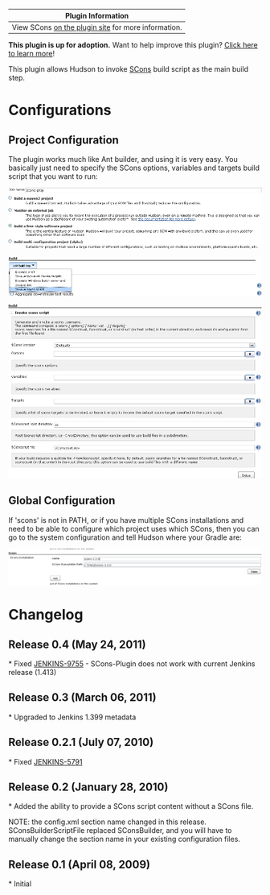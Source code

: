 | Plugin Information                                                                      |
|-----------------------------------------------------------------------------------------|
| View SCons [on the plugin site](https://plugins.jenkins.io/scons) for more information. |

**This plugin is up for adoption.** Want to help improve this plugin?
[Click here to learn
more](http://localhost:8085/display/JENKINS/Adopt+a+Plugin "Adopt a Plugin")!

  
This plugin allows Hudson to invoke [SCons](http://www.scons.org/) build
script as the main build step.  
  
  

# Configurations

## Project Configuration

The plugin works much like Ant builder, and using it is very easy. You
basically just need to specify the SCons options, variables and targets
build script that you want to run:  
  
  
![](docs/images/scons_create_project.png)  
  
![](docs/images/scons_build_step.png)  
  
![](docs/images/scons_build_proj_lcov.png)  

## Global Configuration

If 'scons' is not in PATH, or if you have multiple SCons installations
and need to be able to configure which project uses which SCons, then
you can go to the system configuration and tell Hudson where your Gradle
are:  
  
![](docs/images/scons_global_conf.png)  
  

# Changelog

## Release 0.4 (May 24, 2011)

\* Fixed
[JENKINS-9755](https://issues.jenkins-ci.org/browse/JENKINS-9755) -
SCons-Plugin does not work with current Jenkins release (1.413)

## Release 0.3 (March 06, 2011)

\* Upgraded to Jenkins 1.399 metadata

## Release 0.2.1 (July 07, 2010)

\* Fixed
[JENKINS-5791](https://issues.jenkins-ci.org/browse/JENKINS-5791)

## Release 0.2 (January 28, 2010)

\* Added the ability to provide a SCons script content without a SCons
file.

NOTE: the config.xml section name changed in this release. 
SConsBuilderScriptFile replaced SConsBuilder, and you will have to
manually change the section name in your existing configuration files.

## Release 0.1 (April 08, 2009)

\* Initial
